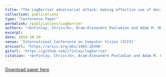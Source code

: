 ```yaml
---
title: "The LogBarrier adversarial attack: making effective use of decision boundary information"
collection: publications
type: "Conference Paper"
permalink: /publications/LogBarrier
authors: "<b>Finlay, Chris</b>, Aram-Alexandre Pooladian and Adam M. Oberman"
excerpt: 
date: 2019-10-29
venue: 'International Conference on Computer Vision (ICCV)'
arxivurl: 'https://arxiv.org/abs/1903.10396'
giturl: 'https://github.com/cfinlay/logbarrier'
citation: '<b>Finlay, Chris</b>, Aram-Alexandre Pooladian and Adam M. Oberman. &quot;The LogBarrier adversarial attack: making effective use of decision boundary information.&quot; <i>International Conference on Computer Vision</i> (accepted, to appear) 2019.'
---
```


[Download paper here]({{site.url}}/files/publications/LogBarrier.pdf)

